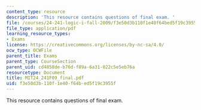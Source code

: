 ```yaml
---
content_type: resource
description: 'This resource contains questions of final exam. '
file: /courses/24-241-logic-i-fall-2009/f3e50d3b110f1e40f64bed5f19c3955f_MIT24_241F09_final.pdf
file_type: application/pdf
learning_resource_types:
- Exams
license: https://creativecommons.org/licenses/by-nc-sa/4.0/
ocw_type: OCWFile
parent_title: Exams
parent_type: CourseSection
parent_uid: cd4858de-b76d-f89a-6a31-022c5e5eb76a
resourcetype: Document
title: MIT24_241F09_final.pdf
uid: f3e50d3b-110f-1e40-f64b-ed5f19c3955f
---
```

This resource contains questions of final exam. 